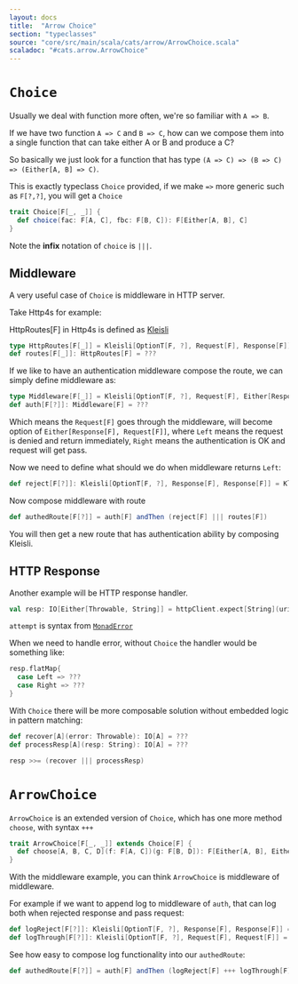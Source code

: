 ```yaml
---
layout: docs
title:  "Arrow Choice"
section: "typeclasses"
source: "core/src/main/scala/cats/arrow/ArrowChoice.scala"
scaladoc: "#cats.arrow.ArrowChoice"
---
```



# `Choice`

Usually we deal with function more often, we're so familiar with `A => B`.

If we have two function `A => C` and `B => C`, how can we compose them into a single function that can take either A or B and produce a C?

So basically we just look for a function that has type `(A => C) => (B => C) => (Either[A, B] => C)`.

This is exactly typeclass `Choice` provided, if we make `=>` more generic such as `F[?,?]`, you will get a `Choice`

```scala
trait Choice[F[_, _]] {
  def choice(fac: F[A, C], fbc: F[B, C]): F[Either[A, B], C]
}
```

Note the **infix** notation of `choice` is `|||`.

## Middleware
A very useful case of `Choice` is middleware in HTTP server.

Take Http4s for example:

HttpRoutes[F] in Http4s is defined as [Kleisli](https://typelevel.org/cats/datatypes/kleisli.html)

```scala
type HttpRoutes[F[_]] = Kleisli[OptionT[F, ?], Request[F], Response[F]]
def routes[F[_]]: HttpRoutes[F] = ???
```

If we like to have an authentication middleware compose the route, we can simply define middleware as:

```scala
type Middleware[F[_]] = Kleisli[OptionT[F, ?], Request[F], Either[Response[F], Request[F]]]
def auth[F[?]]: Middleware[F] = ???
```

Which means the `Request[F]` goes through the middleware, will become option of `Either[Response[F], Request[F]]`, where `Left` means the request is denied and return immediately, `Right` means the authentication is OK and request will get pass.

Now we need to define what should we do when middleware returns `Left`:

```scala
def reject[F[?]]: Kleisli[OptionT[F, ?], Response[F], Response[F]] = Kleisli.ask[OptionT[F, ?], Response[F]]
```

Now compose middleware with route

```scala
def authedRoute[F[?]] = auth[F] andThen (reject[F] ||| routes[F])
```

You will then get a new route that has authentication ability by composing Kleisli.

## HTTP Response

Another example will be HTTP response handler.

```scala
val resp: IO[Either[Throwable, String]] = httpClient.expect[String](uri"https://google.com/").attempt
```

`attempt` is syntax from [`MonadError`](https://typelevel.org/cats/api/cats/MonadError.html)

When we need to handle error, without `Choice` the handler would be something like:
```scala
resp.flatMap{
  case Left => ???
  case Right => ???
}
```

With `Choice` there will be more composable solution without embedded logic in pattern matching:

```scala
def recover[A](error: Throwable): IO[A] = ???
def processResp[A](resp: String): IO[A] = ???

resp >>= (recover ||| processResp)
```

# `ArrowChoice`

`ArrowChoice` is an extended version of `Choice`, which has one more method `choose`, with syntax `+++`

```scala
trait ArrowChoice[F[_, _]] extends Choice[F] {
  def choose[A, B, C, D](f: F[A, C])(g: F[B, D]): F[Either[A, B], Either[C, D]]
}
```

With the middleware example, you can think `ArrowChoice` is middleware of middleware.

For example if we want to append log to middleware of `auth`, that can log both when rejected response and pass request:

```scala
def logReject[F[?]]: Kleisli[OptionT[F, ?], Response[F], Response[F]] = ???
def logThrough[F[?]]: Kleisli[OptionT[F, ?], Request[F], Request[F]] = ???
```

See how easy to compose log functionality into our `authedRoute`:

```scala
def authedRoute[F[?]] = auth[F] andThen (logReject[F] +++ logThrough[F]) andThen (reject[F] ||| routes[F])
```
